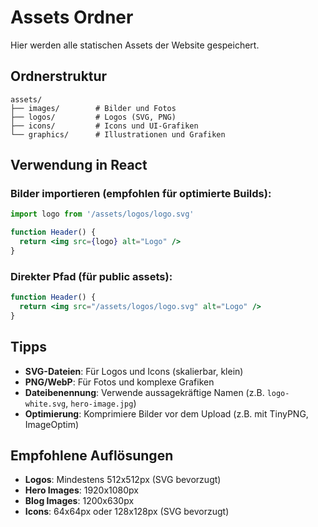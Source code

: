 # Assets Ordner

Hier werden alle statischen Assets der Website gespeichert.

## Ordnerstruktur

```
assets/
├── images/        # Bilder und Fotos
├── logos/         # Logos (SVG, PNG)
├── icons/         # Icons und UI-Grafiken
└── graphics/      # Illustrationen und Grafiken
```

## Verwendung in React

### Bilder importieren (empfohlen für optimierte Builds):

```jsx
import logo from '/assets/logos/logo.svg'

function Header() {
  return <img src={logo} alt="Logo" />
}
```

### Direkter Pfad (für public assets):

```jsx
function Header() {
  return <img src="/assets/logos/logo.svg" alt="Logo" />
}
```

## Tipps

- **SVG-Dateien**: Für Logos und Icons (skalierbar, klein)
- **PNG/WebP**: Für Fotos und komplexe Grafiken
- **Dateibenennung**: Verwende aussagekräftige Namen (z.B. `logo-white.svg`, `hero-image.jpg`)
- **Optimierung**: Komprimiere Bilder vor dem Upload (z.B. mit TinyPNG, ImageOptim)

## Empfohlene Auflösungen

- **Logos**: Mindestens 512x512px (SVG bevorzugt)
- **Hero Images**: 1920x1080px
- **Blog Images**: 1200x630px
- **Icons**: 64x64px oder 128x128px (SVG bevorzugt)










